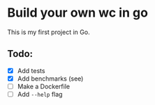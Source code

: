 # Build your own wc in go

This is my first project in Go.

## Todo:

- [x] Add tests
- [x] Add benchmarks (see)
- [ ] Make a Dockerfile
- [ ] Add `--help` flag
